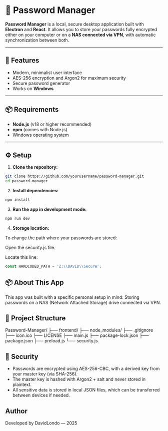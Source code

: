 # 🔐 Password Manager

**Password Manager** is a local, secure desktop application built with **Electron** and **React**. It allows you to store your passwords fully encrypted either on your computer or on a **NAS connected via VPN**, with automatic synchronization between both.

---

## 🚀 Features

- Modern, minimalist user interface
- AES-256 encryption and Argon2 for maximum security
- Secure password generator
- Works on **Windows**

---

## 📦 Requirements

- **Node.js** (v18 or higher recommended)
- **npm** (comes with Node.js)
- Windows operating system

---

## ⚙️ Setup

1. **Clone the repository:**

```bash
git clone https://github.com/yourusername/password-manager.git
cd password-manager
```

2. **Install dependencies:**

```bash
npm install
```
3. **Run the app in development mode:**

```bash
npm run dev
```

4. **Storage location:**

To change the path where your passwords are stored:

  Open the security.js file.

  Locate this line:

```js
const HARDCODED_PATH = 'Z:\\DAVID\\Secure';
```

## 📦 About This App

This app was built with a specific personal setup in mind:
Storing passwords on a NAS (Network Attached Storage) drive connected via VPN.

## 📁 Project Structure

Password-Manager/
├── frontend/
├── node_modules/
├── .gitignore
├── icon.ico
├── LICENSE
├── main.js
├── package-lock.json
├── package.json
├── preload.js
└── security.js


## 🔐 Security

- Passwords are encrypted using AES-256-CBC, with a derived key from your master key (via SHA-256).
- The master key is hashed with Argon2 + salt and never stored in plaintext.
- All sensitive data is stored in local JSON files, which can be transferred between devices if needed.

## Author

Developed by DavidLondo — 2025
